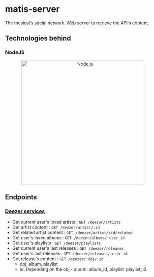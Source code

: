 # matis-server
The musical's social network.
Web server to retrieve the API's content.

## Technologies behind
### NodeJS
<p align="center">
  <a href="https://nodejs.org/">
    <img
      alt="Node.js"
      src="https://nodejs.org/static/images/logo-light.svg"
      width="400"
    />
  </a>
</p>

## Endpoints

### [Deezer services](api/routes/deezer.js)
* Get current user's loved artists : `GET /deezer/artists`
* Get artist content : `GET /deezer/artist/:id`
* Get related artist content : `GET /deezer/artist/:id/related`
* Get user's loved albums : `GET /deezer/albums/:user_id`
* Get user's playlists : `GET /deezer/playlists`
* Get current user's last releases : `GET /deezer/releases`
* Get user's last releases : `GET /deezer/releases/:user_id`
* Get release's content : `GET /deezer/:obj/:id`
  * obj: album, playlist
  * id: Depending on the obj - album: album_id, playlist: playlist_id